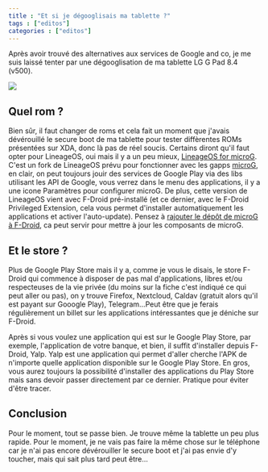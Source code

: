 ```yaml
---
title : "Et si je dégooglisais ma tablette ?"
tags : ["editos"]
categories : ["editos"]
---
```


Après avoir trouvé des alternatives aux services de Google and co, je me suis laissé tenter par une dégooglisation de ma tablette LG G Pad 8.4 (v500).

<img src="../../img/lineageosmicrog.jpeg">

## Quel rom ?

Bien sûr, il faut changer de roms et cela fait un moment que j'avais dévérouillé le secure boot de ma tablette pour tester diffèrentes ROMs présentées sur XDA, donc là pas de réel soucis. Certains diront qu'il faut opter pour LineageOS, oui mais il y a un peu mieux, [LineageOS for microG](https://lineage.microg.org/). C'est un fork de LineageOS prévu pour fonctionner avec les gapps [microG](https://microg.org/), en clair, on peut toujours jouir des services de Google Play via des libs utilisant les API de Google, vous verrez dans le menu des applications, il y a une icone Paramètres pour configurer microG. De plus, cette version de LineageOS vient avec F-Droid pré-installé (et ce dernier, avec le F-Droid Privileged Extension, cela vous permet d'installer automatiquement les applications et activer l'auto-update). Pensez à [rajouter le dépôt de microG à F-Droid](https://microg.org/download.html), ca peut servir pour mettre à jour les composants de microG.

## Et le store ?

Plus de Google Play Store mais il y a, comme je vous le disais, le store F-Droid qui commence à disposer de pas mal d'applications, libres et/ou respecteuses de la vie privée (du moins sur la fiche c'est indiqué ce qui peut aller ou pas), on y trouve Firefox, Nextcloud, Caldav (gratuit alors qu'il est payant sur Gooogle Play), Telegram...Peut être que je ferais régulièrement un billet sur les applications intéressantes que je déniche sur F-Droid.

Après si vous voulez une application qui est sur le Google Play Store, par exemple, l'application de votre banque, et bien, il suffit d'installer depuis F-Droid, Yalp. Yalp est une application qui permet d'aller cherche l'APK de n'importe quelle application disponible sur le Google Play Store. En gros, vous aurez toujours la possibilité d'installer des applications du Play Store mais sans devoir passer directement par ce dernier. Pratique pour éviter d'être tracer. 

## Conclusion

Pour le moment, tout se passe bien. Je trouve même la tablette un peu plus rapide. Pour le moment, je ne vais pas faire la même chose sur le téléphone car je n'ai pas encore dévérouiller le secure boot et j'ai pas envie d'y toucher, mais qui sait plus tard peut être...




